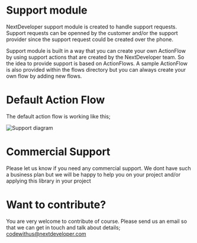 # Support module
NextDeveloper support module is created to handle support requests. Support requests can be openned by the customer and/or the support provider since the support request could be created over the phone.

Support module is built in a way that you can create your own ActionFlow by using support actions that are created by the NextDeveloper team. So the idea to provide support is based on ActionFlows. A sample ActionFlow is also provided within the flows directory but you can always create your own flow by adding new flows.

# Default Action Flow
The default action flow is working like this;

![Support diagram](https://github.com/nextdeveloper-nl/support/assets/95028646/7c46e2eb-7fbf-434e-bf99-ac905492aa71)

# Commercial Support

Please let us know if you need any commercial support. We dont have such a business plan but we will be happy to help you on your project and/or applying this library in your project

# Want to contribute?

You are very welcome to contribute of course. Please send us an email so that we can get in touch and talk about details; codewithus@nextdeveloper.com

